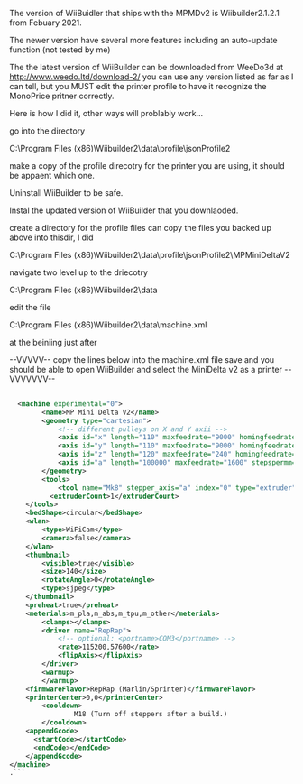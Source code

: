 
The version of WiiBuidler that ships with the MPMDv2 is Wiibuilder2.1.2.1 from Febuary 2021. 

The newer version have several more features including an auto-update function (not tested by me)

The the latest version of WiiBuilder can be downloaded from WeeDo3d at http://www.weedo.ltd/download-2/
you can use any version listed as far as I can tell, but you MUST edit the printer profile to have it recognize the MonoPrice pritner correctly.


Here is how I did it, other ways will problably work...

go into the directory

C:\Program Files (x86)\Wiibuilder2\data\profile\jsonProfile2

make a copy of the profile direcotry for the printer you are using, it should be appaent which one.

Uninstall WiiBuilder to be safe.

Instal the updated version of WiiBuilder that you downlaoded.

create a directory for the profile files can copy the files you backed up above into thisdir, I did 

C:\Program Files (x86)\Wiibuilder2\data\profile\jsonProfile2\MPMiniDeltaV2

navigate two level up to the driecotry

C:\Program Files (x86)\Wiibuilder2\data

edit the file

C:\Program Files (x86)\Wiibuilder2\data\machine.xml


at the beiniing just after 

<?xml version="1.0" encoding="utf-8"?>
<machines>

 --VVVVV-- copy the lines below into the machine.xml file save and you should be able to open WiiBuilder and select the MiniDelta v2 as a printer --VVVVVVV--
```xml
  
  <machine experimental="0">
		<name>MP Mini Delta V2</name>
		<geometry type="cartesian">
			<!-- different pulleys on X and Y axii -->
			<axis id="x" length="110" maxfeedrate="9000" homingfeedrate="1200" stepspermm="94.139704" endstops="max" timeout="60"/>  <!-- Pulley dia: 10.82mm / 1/8 step = 1/(10.82 * pi / 1600) -->
			<axis id="y" length="110" maxfeedrate="9000" homingfeedrate="1200" stepspermm="94.139704" endstops="max" timeout="60"/>  <!-- Pulley dia: 10.82mm / 1/8 step = 1/(10.82 * pi / 1600) -->
			<axis id="z" length="120" maxfeedrate="240" homingfeedrate="1100" stepspermm="400" endstops="min" timeout="60"/> <!-- Actual length is 157mm, we reserve ~5mm for safety.TR-8x8 Z axis = 1/(8/1600) -->
			<axis id="a" length="100000" maxfeedrate="1600" stepspermm="94.139704" endstops="none" homingfeedrate="1100" timeout="60"/> <!-- stepspermm is incoming filament length, see comment at bottom for explanation -->
		</geometry>
		<tools>
			<tool name="Mk8" stepper_axis="a" index="0" type="extruder" motor="true" fan="true" heatedplatform="true" motor_steps="3200" default_rpm="3" heater="true"/>
		  <extruderCount>1</extruderCount>		
    </tools>
    <bedShape>circular</bedShape>
    <wlan>
        <type>WiFiCam</type>
        <camera>false</camera>
    </wlan>
    <thumbnail>
        <visible>true</visible>
        <size>140</size>
        <rotateAngle>0</rotateAngle>
        <type>sjpeg</type>
    </thumbnail>
    <preheat>true</preheat>
    <meterials>m_pla,m_abs,m_tpu,m_other</meterials>
		<clamps></clamps>
		<driver name="RepRap">
			<!-- optional: <portname>COM3</portname> -->
			<rate>115200,57600</rate>
            <flipAxis></flipAxis>
		</driver>
		<warmup>
		</warmup>
    <firmwareFlavor>RepRap (Marlin/Sprinter)</firmwareFlavor>
	<printerCenter>0,0</printerCenter>
		<cooldown>
				M18 (Turn off steppers after a build.)
		</cooldown>
    <appendGcode>
      <startCode></startCode>
      <endCode></endCode>
    </appendGcode>
</machine>
.```
 





